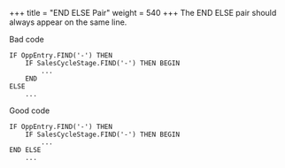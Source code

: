 +++
title = "END ELSE Pair"
weight = 540
+++
The END ELSE pair should always appear on the same line.

Bad code

```al
IF OppEntry.FIND('-') THEN
    IF SalesCycleStage.FIND('-') THEN BEGIN
        ...
    END
ELSE
    ...
```

Good code

```al
IF OppEntry.FIND('-') THEN
    IF SalesCycleStage.FIND('-') THEN BEGIN
        ...
END ELSE
    ...
```